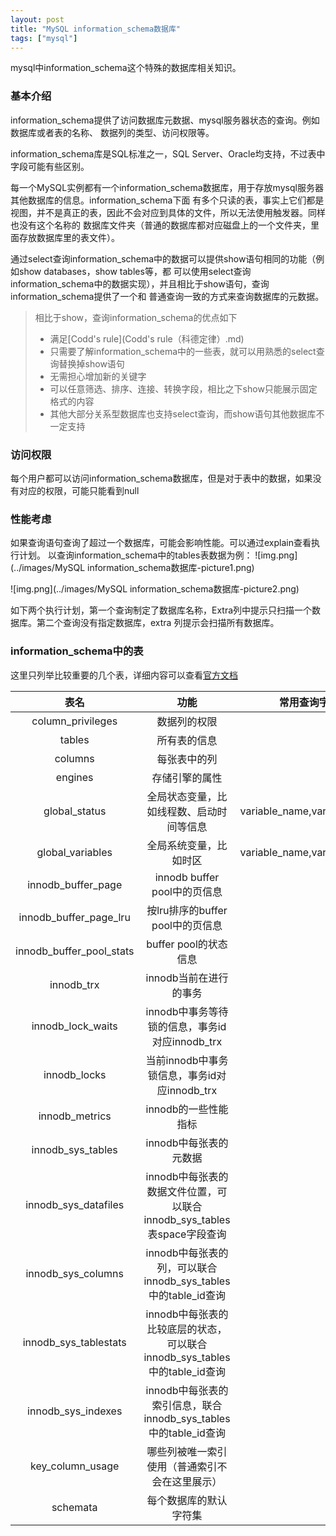 ```yaml
---
layout: post
title: "MySQL information_schema数据库"
tags: ["mysql"]
---
```


mysql中information_schema这个特殊的数据库相关知识。

### 基本介绍

information_schema提供了访问数据库元数据、mysql服务器状态的查询。例如数据库或者表的名称、
数据列的类型、访问权限等。

information_schema库是SQL标准之一，SQL Server、Oracle均支持，不过表中字段可能有些区别。

每一个MySQL实例都有一个information_schema数据库，用于存放mysql服务器其他数据库的信息。information_schema下面
有多个只读的表，事实上它们都是视图，并不是真正的表，因此不会对应到具体的文件，所以无法使用触发器。同样也没有这个名称的
数据库文件夹（普通的数据库都对应磁盘上的一个文件夹，里面存放数据库里的表文件）。

通过select查询information_schema中的数据可以提供show语句相同的功能（例如show databases，show tables等，都
可以使用select查询information_schema中的数据实现），并且相比于show语句，查询information_schema提供了一个和
普通查询一致的方式来查询数据库的元数据。

> 相比于show，查询information_schema的优点如下
> + 满足[Codd's rule](Codd's rule（科德定律）.md)
> + 只需要了解information_schema中的一些表，就可以用熟悉的select查询替换掉show语句
> + 无需担心增加新的关键字
> + 可以任意筛选、排序、连接、转换字段，相比之下show只能展示固定格式的内容
> + 其他大部分关系型数据库也支持select查询，而show语句其他数据库不一定支持

### 访问权限

每个用户都可以访问information_schema数据库，但是对于表中的数据，如果没有对应的权限，可能只能看到null

### 性能考虑

如果查询语句查询了超过一个数据库，可能会影响性能。可以通过explain查看执行计划。
以查询information_schema中的tables表数据为例：
![img.png](../images/MySQL information_schema数据库-picture1.png)

![img.png](../images/MySQL information_schema数据库-picture2.png)

如下两个执行计划，第一个查询制定了数据库名称，Extra列中提示只扫描一个数据库。第二个查询没有指定数据库，extra
列提示会扫描所有数据库。

### information_schema中的表

这里只列举比较重要的几个表，详细内容可以查看[官方文档](https://dev.mysql.com/doc/refman/5.7/en/information-schema-table-reference.html)

|        表名         |                          功能                          |            常用查询字段             |
|:-----------------:|:----------------------------------------------------:|:-----------------------------:|
| column_privileges |                        数据列的权限                        |                               |
|tables|所有表的信息|                               |
|      columns      |                        每张表中的列                        |                               |
|      engines      |                       存储引擎的属性                        |                               |
|   global_status   |                 全局状态变量，比如线程数、启动时间等信息                 | variable_name,variable_value  |
|global_variables|                     全局系统变量，比如时区                      | variable_name,variable_value  |
|innodb_buffer_page|               innodb buffer pool中的页信息                |                               |
|innodb_buffer_page_lru|               按lru排序的buffer pool中的页信息                |                               |
|innodb_buffer_pool_stats|                   buffer pool的状态信息                   |                               |
|innodb_trx|                    innodb当前在进行的事务                    |                               |
|innodb_lock_waits|           innodb中事务等待锁的信息，事务id对应innodb_trx           |                               |
|innodb_locks|           当前innodb中事务锁信息，事务id对应innodb_trx            |                               |
|innodb_metrics|                    innodb的一些性能指标                     |                               |
|innodb_sys_tables|                    innodb中每张表的元数据                    |                               |
|innodb_sys_datafiles|  innodb中每张表的数据文件位置，可以联合innodb_sys_tables表space字段查询   |                               |
|innodb_sys_columns|    innodb中每张表的列，可以联合innodb_sys_tables中的table_id查询    |                               |
|innodb_sys_tablestats| innodb中每张表的比较底层的状态，可以联合innodb_sys_tables中的table_id查询 |                               |
|innodb_sys_indexes|   innodb中每张表的索引信息，联合innodb_sys_tables中的table_id查询    |                               |
|key_column_usage|               哪些列被唯一索引使用（普通索引不会在这里展示）                |                               |
|schemata|每个数据库的默认字符集|                               |


